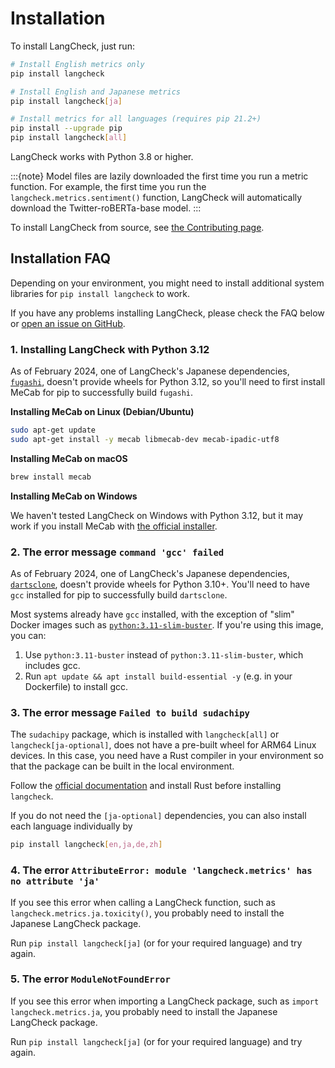 # Installation

To install LangCheck, just run:

```bash
# Install English metrics only
pip install langcheck

# Install English and Japanese metrics
pip install langcheck[ja]

# Install metrics for all languages (requires pip 21.2+)
pip install --upgrade pip
pip install langcheck[all]
```

LangCheck works with Python 3.8 or higher.

:::{note}
Model files are lazily downloaded the first time you run a metric function. For example, the first time you run the ``langcheck.metrics.sentiment()`` function, LangCheck will automatically download the Twitter-roBERTa-base model.
:::

To install LangCheck from source, see [the Contributing page](contributing.md).

## Installation FAQ

Depending on your environment, you might need to install additional system libraries for `pip install langcheck` to work.

If you have any problems installing LangCheck, please check the FAQ below or [open an issue on GitHub](https://github.com/citadel-ai/langcheck/issues).

### 1. Installing LangCheck with Python 3.12

As of February 2024, one of LangCheck's Japanese dependencies, [`fugashi`](https://github.com/polm/fugashi), doesn't provide wheels for Python 3.12, so you'll need to first install MeCab for pip to successfully build `fugashi`.

**Installing MeCab on Linux (Debian/Ubuntu)**

```bash
sudo apt-get update
sudo apt-get install -y mecab libmecab-dev mecab-ipadic-utf8
```

**Installing MeCab on macOS**

```bash
brew install mecab
```

**Installing MeCab on Windows**

We haven't tested LangCheck on Windows with Python 3.12, but it may work if you install MeCab with [the official installer](https://taku910.github.io/mecab/#install).

### 2. The error message `command 'gcc' failed`

As of February 2024, one of LangCheck's Japanese dependencies, [`dartsclone`](https://github.com/s-yata/darts-clone), doesn't provide wheels for Python 3.10+. You'll need to have `gcc` installed for pip to successfully build `dartsclone`.

Most systems already have `gcc` installed, with the exception of "slim" Docker images such as [`python:3.11-slim-buster`](https://hub.docker.com/_/python). If you're using this image, you can:

1. Use `python:3.11-buster` instead of `python:3.11-slim-buster`, which includes gcc.
1. Run `apt update && apt install build-essential -y` (e.g. in your Dockerfile) to install gcc.

### 3. The error message `Failed to build sudachipy`

The `sudachipy` package, which is installed with `langcheck[all]` or `langcheck[ja-optional]`, does not have a pre-built wheel for ARM64 Linux devices.
In this case, you need have a Rust compiler in your environment so that the package can be built in the local environment.

Follow the [official documentation](https://www.rust-lang.org/tools/install) and install Rust before installing `langcheck`.

If you do not need the `[ja-optional]` dependencies, you can also install each language individually by

```sh
pip install langcheck[en,ja,de,zh]
```


### 4. The error `AttributeError: module 'langcheck.metrics' has no attribute 'ja'`

If you see this error when calling a LangCheck function, such as `langcheck.metrics.ja.toxicity()`, you probably need to install the Japanese LangCheck package.

Run `pip install langcheck[ja]` (or for your required language) and try again.

### 5. The error `ModuleNotFoundError`

If you see this error when importing a LangCheck package, such as `import langcheck.metrics.ja`, you probably need to install the Japanese LangCheck package.

Run `pip install langcheck[ja]` (or for your required language) and try again.